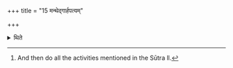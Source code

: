 +++
title = "15 मन्थेद्गार्हपत्यम्"

+++

<details><summary>थिते</summary>

15. One should churn out the Gārhapatya(-fire) (if it is extinguished).[^1]


[^1]: And then do all the activities mentioned in the Sūtra ll.
</details>
